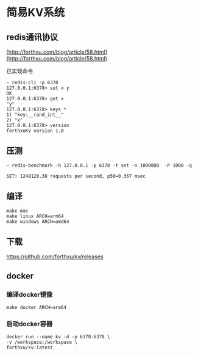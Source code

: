 # 简易KV系统

## redis通讯协议

[http://forthxu.com/blog/article/58.html](http://forthxu.com/blog/article/58.html)

已实现命令

```
~ redis-cli -p 6378
127.0.0.1:6378> set x y
OK
127.0.0.1:6378> get x
"y"
127.0.0.1:6378> keys *
1) "key:__rand_int__"
2) "x"
127.0.0.1:6378> version
forthxuKV version 1.0
```

## 压测

```
~ redis-benchmark -h 127.0.0.1 -p 6378 -t set -n 1000000  -P 1000 -q

SET: 1248120.38 requests per second, p50=0.367 msec
```

## 编译

```
make mac
make linux ARCH=arm64
make windows ARCH=amd64
```

## 下载

https://github.com/forthxu/kv/releases

## docker

### 编译docker镜像

```
make docker ARCH=arm64
```
### 启动docker容器

```
docker run --name kv -d -p 6378:6378 \
-v /workspace:/workspace \
forthxu/kv:latest
```